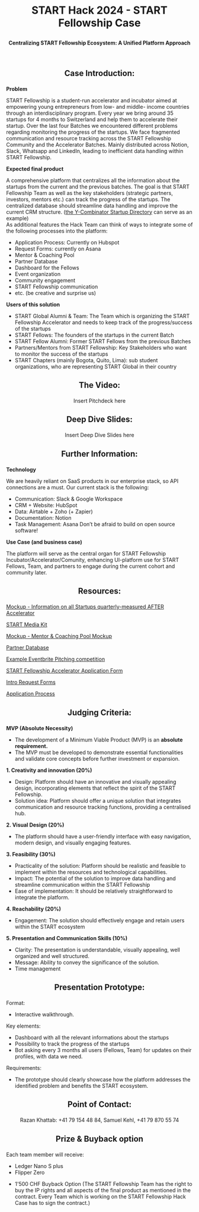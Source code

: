 # <p align="center"> START Hack 2024 - START Fellowship Case </p>

**<p align="center"> Centralizing START Fellowship Ecosystem: A Unified Platform Approach </p>**

<br>

## <p align="center"> Case Introduction: </p>

**<p align="left"> Problem </p>**

START Fellowship is a student-run accelerator and incubator aimed at empowering young entrepreneurs from low- and middle- income countries through an interdisciplinary program. Every year we bring around 35 startups for 4 months to Switzerland and help them to accelerate their startup. Over the last four Batches we encountered different problems regarding monitoring the progress of the startups. We face fragmented communication and resource tracking across the START Fellowship Community and the Accelerator Batches. Mainly distributed across Notion, Slack, Whatsapp and LinkedIn, leading to inefficient data handling within START Fellowship.

**<p align="left"> Expected final product </p>**

A comprehensive platform that centralizes all the information about the startups from the current and the previous batches. The goal is that START Fellowship Team as well as the key stakeholders (strategic partners, investors, mentors etc.)  can track the progress of the startups. The centralized database should streamline data handling and improve the current CRM structure. ([the Y-Combinator Startup Directory](https://www.ycombinator.com/companies?batch=S23) can serve as an example)  
As additional features the Hack Team can think of ways to integrate some of the following processes into the platform:

+ Application Process: Currently on Hubspot 
+ Request Forms: currently on Asana 
+ Mentor & Coaching Pool
+ Partner Database
+ Dashboard for the Fellows
+ Event organization
+ Community engagement
+ START Fellowship communication
+ etc. (be creative and surprise us)

**<p align="left"> Users of this solution </p>**

+ START Global Alumni & Team: The Team which is organizing the START Fellowship Accelerator and needs to keep track of the progress/success of the startups
+ START Fellows: The founders of the startups in the current Batch
+ START Fellow Alumni: Former START Fellows from the previous Batches
+ Partners/Mentors from START Fellowship: Key Stakeholders who want to monitor the success of the startups
+ START Chapters (mainly Bogota, Quito, Lima): sub student organizations, who are representing START Global in their country


## <p align="center"> The Video: </p>

<p align="center"> Insert Pitchdeck here </p>

## <p align="center"> Deep Dive Slides: </p>

<p align="center"> Insert Deep Dive Slides here </p>

## <p align="center"> Further Information: </p>

**<p align="left"> Technology </p>**

We are heavily reliant on SaaS products in our enterprise stack, so API connections are a must. 
Our current stack is the following:
+ Communication: Slack & Google Workspace
+ CRM + Website: HubSpot
+ Data: Airtable + Zoho (+ Zapier)
+ Documentation: Notion
+ Task Management: Asana
Don’t be afraid to build on open source software!


**<p align="left"> Use Case (and business case) </p>**
The platform will serve as the central organ for START Fellowship Incubator/Accelerator/Comunity, enhancing UI-platform use for START Fellows, Team, and partners to engage during the current cohort and community later.

##  <p align="center"> Resources: </p>

[Mockup - Information on all Startups quarterly-measured AFTER Accelerator](https://docs.google.com/spreadsheets/d/1tvsNZGF2nvwiWPqqJQE77h-1ADf98hCeLWJNj4_owVA/edit?usp=sharing)

[START Media Kit](https://startglobal.frontify.com/)

[Mockup - Mentor & Coaching Pool Mockup](https://docs.google.com/spreadsheets/d/1xBonv943-RjuO0Sn9IOoA6CrVMXD-wyEs8Yk2uLQ368/edit?usp=sharing)

[Partner Database](https://startglobal1920.notion.site/Partners-START-Fellowship-82bcf09c3b7d43c19778a7b03882c03c)

[Example Eventbrite Pitching competition](https://www.eventbrite.com/e/start-fellowship-partner-reception-in-bogota-tickets-690888535207?aff=oddtdtcreator)

[START Fellowship Accelerator Application Form](https://share.hsforms.com/1ekEX1rGkSPmmbdZEmMOpCA49mld)

[Intro Request Forms](https://drive.google.com/drive/folders/1UPjZzPggJ9YhgXix2ocBy4GrwsByByZ9?usp=sharing)

[Application Process ](https://drive.google.com/drive/folders/1UPjZzPggJ9YhgXix2ocBy4GrwsByByZ9?usp=sharing)


## <p align="center"> Judging Criteria: </p>

**MVP (Absolute Necessity)**
+ The development of a Minimum Viable Product (MVP) is an **absolute requirement.**
+ The MVP must be developed to demonstrate essential functionalities and validate core concepts before further investment or expansion.

**1. Creativity and innovation (20%)**
+ Design: Platform should have an innovative and visually appealing design, incorporating elements that reflect the spirit of the START Fellowship.
+ Solution idea: Platform should offer a unique solution that integrates communication and resource tracking functions, providing a centralised hub.

**2. Visual Design (20%)**
+ The platform should have a user-friendly interface with easy navigation, modern design, and visually engaging features.

**3. Feasibility (30%)**
+ Practicality of the solution: Platform should be realistic and feasible to implement within the resources and technological capabilities.
+ Impact: The potential of the solution to improve data handling and streamline communication within the START Fellowship
+ Ease of implementation: It should be relatively straightforward to integrate the platform.

**4. Reachability (20%)**
+ Engagement: The solution should effectively engage and retain users within the START ecosystem

**5. Presentation and Communication Skills (10%)**
+ Clarity: The presentation is understandable, visually appealing, well organized and well structured.
+ Message: Ability to convey the significance of the solution.
+ Time management

## <p align="center"> Presentation Prototype: </p>

Format:
+ Interactive walkthrough.

Key elements:
+ Dashboard with all the relevant informations about the startups
+ Possibility to track the progress of the startups
+ Bot asking every 3 months all users (Fellows, Team) for updates on their profiles, with data we need.

Requirements:
+ The prototype should clearly showcase how the platform addresses the identified problem and benefits the START ecosystem.

## <p align="center"> Point of Contact: </p>

<p align="center"> Razan Khattab: +41 79 154 48 84, Samuel Kehl, +41 79 870 55 74

 </p>


## <p align="center"> Prize & Buyback option </p>

Each team member will receive:
+ Ledger Nano S plus
+ Flipper Zero
 </p>

+ 1'500 CHF Buyback Option (The START Fellowship Team has the right to buy the IP rights and all aspects of the final product as mentioned in the contract.  Every Team which is working on the START Fellowship Hack Case has to sign the contract.)

